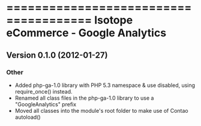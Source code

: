 ======================================
Isotope eCommerce - Google Analytics
======================================

Version 0.1.0 (2012-01-27)
------------------------------

### Other
- Added php-ga-1.0 library with PHP 5.3 namespace & use disabled, using require_once() instead.
- Renamed all class files in the php-ga-1.0 library to use a "GoogleAnalytics" prefix 
- Moved all classes into the module's root folder to make use of Contao autoload()